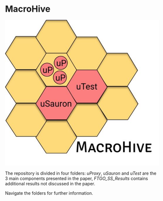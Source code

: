 # MacroHive

![alt text](https://github.com/uDEVOPS2020/Tool-PoC/blob/main/MacroHive.jpg?raw=true)

The repository is divided in four folders: *uProxy*, *uSauron* and *uTest* are the 3 main components presented in the paper, *FTGO_SS_Results* contains additional results not discussed in the paper.

Navigate the folders for further information.
